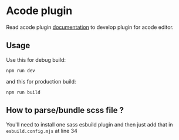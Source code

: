 # Acode plugin

Read acode plugin [documentation](https://acode.foxdebug.com/plugin-docs) to develop plugin for acode editor.

## Usage

Use this for debug build:

```
npm run dev
```

and this for production build:

```
npm run build
```

## How to parse/bundle scss file ?

You'll need to install one sass esbuild plugin and then just add that in `esbuild.config.mjs` at line 34
